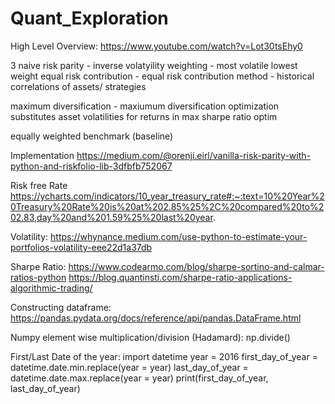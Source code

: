 # Quant_Exploration


High Level Overview:
https://www.youtube.com/watch?v=Lot30tsEhy0

3 
naive risk parity
	- inverse volatyility weighting
		- most volatile lowest weight
equal risk contribution
	- equal risk contribution method
		- historical correlations of assets/ strategies
			
maximum diversification
	- maxiumum diversification optimization substitutes asset 
		volatilities for returns in max sharpe ratio optim


equally weighted benchmark (baseline)

Implementation
https://medium.com/@orenji.eirl/vanilla-risk-parity-with-python-and-riskfolio-lib-3dfbfb752067

Risk free Rate
https://ycharts.com/indicators/10_year_treasury_rate#:~:text=10%20Year%20Treasury%20Rate%20is%20at%202.85%25%2C%20compared%20to%202.83,day%20and%201.59%25%20last%20year.

Volatility:
https://whynance.medium.com/use-python-to-estimate-your-portfolios-volatility-eee22d1a37db

Sharpe Ratio:
https://www.codearmo.com/blog/sharpe-sortino-and-calmar-ratios-python
https://blog.quantinsti.com/sharpe-ratio-applications-algorithmic-trading/

Constructing dataframe:
https://pandas.pydata.org/docs/reference/api/pandas.DataFrame.html

Numpy element wise multiplication/division (Hadamard):
np.divide()

First/Last Date of the year:
import datetime
year = 2016
first_day_of_year = datetime.date.min.replace(year = year)
last_day_of_year = datetime.date.max.replace(year = year)
print(first_day_of_year, last_day_of_year)
